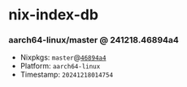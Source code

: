 # nix-index-db
### aarch64-linux/master @ 241218.46894a4
- Nixpkgs: `master`@[`46894a4`](https://github.com/NixOS/nixpkgs/commit/46894a4cf2c316ffc89a894f15c9541db53f1ce3)
- Platform: `aarch64-linux`
- Timestamp: `20241218014754`
